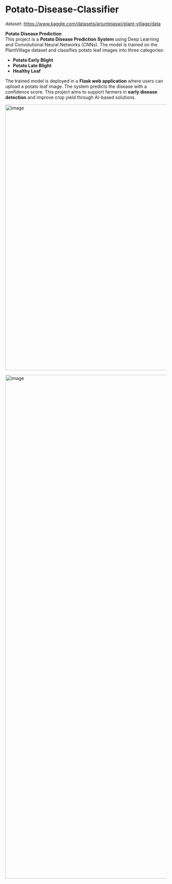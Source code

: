 # Potato-Disease-Classifier
dataset: https://www.kaggle.com/datasets/arjuntejaswi/plant-village/data <br>

**Potato Disease Prediction** <br>
This project is a **Potato Disease Prediction System** using Deep Learning and Convolutional Neural Networks (CNNs).
The model is trained on the PlantVillage dataset and classifies potato leaf images into three categories:

* **Potato Early Blight**
* **Potato Late Blight**
* **Healthy Leaf**

The trained model is deployed in a **Flask web application** where users can upload a potato leaf image. The system predicts the disease with a confidence score. This project aims to support farmers in **early disease detection** and improve crop yield through AI-based solutions.

<img width="1804" height="827" alt="image" src="https://github.com/user-attachments/assets/026408d2-fe7d-47fc-921a-009b1c622241" /> <br>

<img width="1483" height="1567" alt="image" src="https://github.com/user-attachments/assets/1a1e3adf-43b3-49b3-af2b-5ed5b8bbadb9" /> <br>






